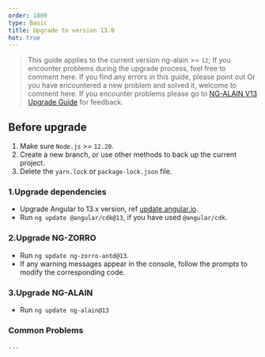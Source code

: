 ```yaml
---
order: 1000
type: Basic
title: Upgrade to version 13.0
hot: true
---
```


> This guide applies to the current version ng-alain >= `12`;
> If you encounter problems during the upgrade process, feel free to comment here.
> If you find any errors in this guide, please point out
> Or you have encountered a new problem and solved it, welcome to comment here.
> If you encounter problems please go to [NG-ALAIN V13 Upgrade Guide](https://github.com/ng-alain/ng-alain/issues/2174) for feedback.


## Before upgrade

1. Make sure `Node.js` >= `12.20`.
2. Create a new branch, or use other methods to back up the current project.
3. Delete the `yarn.lock` or `package-lock.json` file.

### 1.Upgrade dependencies

- Upgrade Angular to 13.x version, ref [update.angular.io](https://update.angular.io/?v=12.0-13.0).
- Run `ng update @angular/cdk@13`, if you have used `@angular/cdk`.

### 2.Upgrade NG-ZORRO

- Run `ng update ng-zorro-antd@13`.
- If any warning messages appear in the console, follow the prompts to modify the corresponding code.

### 3.Upgrade NG-ALAIN

- Run `ng update ng-alain@13`

### Common Problems

`...`
